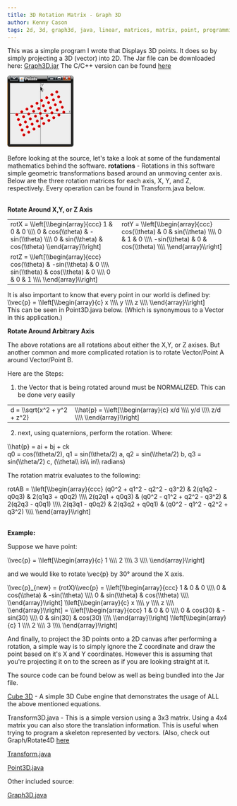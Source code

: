 ```yaml
---
title: 3D Rotation Matrix - Graph 3D
author: Kenny Cason
tags: 2d, 3d, graph3d, java, linear, matrices, matrix, point, programming, projection, rotation, vector
---
```


This was a simple program I wrote that Displays 3D points. It does so by simply projecting a 3D (vector) into 2D. 
The Jar file can be downloaded here: <a href="/code/java/graph3D/Graph3D.jar">Graph3D.jar</a>
The C/C++ version can be found <a href="http://ken-soft.com/2009/12/19/graph-3d-vector-rotation-source-included-c/" target="_blank">here</a>

<a href="/code/java/graph3D/graph3D.png" target="_blank" ><img src="/code/java/graph3D/graph3D.png" width="150" alt="3D rotation matrix" /></a>

Before looking at the source, let's take a look at some of the fundamental mathematics behind the software.
<b>rotations</b> - Rotations in this software simple geometric transformations based around an unmoving center axis. Below are the three rotation matrices for each axis, X, Y, and Z, respectively. Every operation can be found in Transform.java below.

<br/><b>Rotate Around X,Y, or Z Axis</b>

<table width="500px"><tr><td>
	<div class="latex">
	rotX = \\left[\\begin{array}{ccc}
	1 & 0 & 0       \\\\
	0 & cos(\\theta) & -sin(\\theta)      \\\\
	0 & sin(\\theta) & cos(\\theta)   
	\\end{array}\\right]
	</div>
</td><td>
	<div class="latex">
	rotY = \\left[\\begin{array}{ccc}
	cos(\\theta) & 0 & sin(\\theta)       \\\\
	0 & 1 & 0      \\\\
	-sin(\\theta) & 0 & cos(\\theta)      \\\\   
	\\end{array}\\right]
	</div>
</td></tr><tr><td>
	<div class="latex">
	rotZ = \\left[\\begin{array}{ccc}
	cos(\\theta) & -sin(\\theta) & 0       \\\\
	sin(\\theta) & cos(\\theta) & 0      \\\\
	0 & 0 & 1      \\\\   
	\\end{array}\\right]
	</div>
</td><td></td></tr></table>
 It is also important to know that every point in our world is defined by:
<div class="latex">
	\\vec{p} = \\left[\\begin{array}{c}
	x       \\\\
	y      \\\\
	z      \\\\   
	\\end{array}\\right]
</div>
This can be seen in Point3D.java below. (Which is synonymous to a Vector in this application.) 

<b>Rotate Around Arbitrary Axis</b>

The above rotations are all rotations about either the X,Y, or Z axises. But another common and more complicated rotation is to rotate Vector/Point A around Vector/Point B.

Here are the Steps:

1. the Vector that is being rotated around must be NORMALIZED. This can be done very easily

 <table width="300px">
 <tr><td>
	<div class="latex">
	d = \\sqrt{x^2 + y^2 + z^2}
	</div>
 </td><td>
    <div class="latex">
	\\hat{p} = \\left[\\begin{array}{c}
	x/d       \\\\
	y/d      \\\\
	z/d      \\\\   
	\\end{array}\\right]
	</div>
 </td></tr>
 </table>

2. next, using quaternions, perform the rotation. Where:

<div class="latex">
	\\hat{p} = ai + bj + ck
</div>
<div class="latex">
	q0 = cos(\\theta/2),  q1 = sin(\\theta/2) a,  q2 = sin(\\theta/2) b,  q3 = sin(\\theta/2) c,  (\\theta\\ is\\ in\\ radians)
</div>

The rotation matrix evaluates to the following:

<div class="latex">
	rotAB = \\left[\\begin{array}{ccc}
	(q0^2 + q1^2 - q2^2 - q3^2) & 2(q1q2 - q0q3) & 2(q1q3 + q0q2)       \\\\
	2(q2q1 + q0q3) & (q0^2 - q1^2 + q2^2 - q3^2) & 2(q2q3 - q0q1)       \\\\
	2(q3q1 - q0q2) & 2(q3q2 + q0q1) & (q0^2 - q1^2 - q2^2 + q3^2)       \\\\
	\\end{array}\\right]
</div>

<br/><b>Example:</b>

Suppose we have point:
<div class="latex">
	\\vec{p} = \\left[\\begin{array}{c}
	1       \\\\
	2      \\\\
	3      \\\\   
	\\end{array}\\right]
</div>

and we would like to rotate <span class="latex">\\vec{p}</span> by 30° around the X axis.

<div class="latex" width="800px">
    \\vec{p}_{new} = (rotX)\\vec{p} = 
    \\left[\\begin{array}{ccc}
	1 & 0 & 0       \\\\
	0 & cos(\\theta) & -sin(\\theta)      \\\\
	0 & sin(\\theta) & cos(\\theta)        \\\\
	\\end{array}\\right]
    \\left[\\begin{array}{c}
	x      \\\\
	y      \\\\
	z      \\\\
	\\end{array}\\right]
	=
    \\left[\\begin{array}{ccc}
	1 & 0 & 0       \\\\
	0 & cos(30) & -sin(30)      \\\\
	0 & sin(30) & cos(30)        \\\\
	\\end{array}\\right]
    \\left[\\begin{array}{c}
	1      \\\\
	2      \\\\
	3      \\\\
	\\end{array}\\right]
</div>

And finally, to project the 3D points onto a 2D canvas after performing a rotation, a simple way is to simply ignore the Z coordinate and draw the point based on it's X and Y coordinates. However this is assuming that you're projecting it on to the screen as if you are looking straight at it.

The source code can be found below as well as being bundled into the Jar file.

<a href="/posts/2009-06-27-3d-cube-engine-java.html" >Cube 3D</a> - A simple 3D Cube engine that demonstrates the usage of ALL the above mentioned equations.

Transform3D.java - This is a simple version using a 3x3 matrix. Using a 4x4 matrix you can also store the translation information. This is useful when trying to program a skeleton represented by vectors.
(Also, check out Graph/Rotate4D <a href="/posts/2009-01-08-graph4d-rotation4d-project-to-2d.html">here</a>
<p><a href="/code/java/graph3D/Transform3D.java" class="code">Transform.java</a></p>
<p><a href="code/java/graph3D/Point3D.java" class="code">Point3D.java</a></p>
Other included source:
<p><a href="/code/java/graph3D/Graph3D.java">Graph3D.java</a></p>